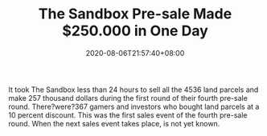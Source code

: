 ﻿---
title: "The Sandbox Pre-sale Made $250.000 in One Day"
date: 2020-08-06T21:57:40+08:00
lastmod: 2020-08-06T16:45:40+08:00
draft: false
authors: ["Dragon"]
description: "It took The Sandbox less than 24 hours to sell all the 4536 land parcels and make 257 thousand dollars during the first round of their fourth pre-sale round. There?were?367 gamers and investors who bought land parcels at a 10 percent discount. This was the first sales event of the fourth pre-sale round. When the next sales event takes place, is not yet known."
featuredImage: "the-sandbox-pre-sale-made-250-000-in-one-day.png"
tags: ["Virtual World","Play to Earn"]
categories: ["news"]
news: ["Virtual World"]
weight: 
lightgallery: true
pinned: false
recommend: false
recommend1: false
---

It took The Sandbox less than 24 hours to sell all the 4536 land parcels and make 257 thousand dollars during the first round of their fourth pre-sale round. There?were?367 gamers and investors who bought land parcels at a 10 percent discount. This was the first sales event of the fourth pre-sale round. When the next sales event takes place, is not yet known.

<!--more-->

